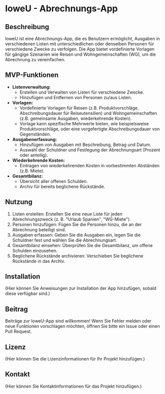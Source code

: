 # IoweU - Abrechnungs-App

## Beschreibung

IoweU ist eine Abrechnungs-App, die es Benutzern ermöglicht, Ausgaben in verschiedenen Listen mit unterschiedlichen oder denselben Personen für verschiedene Zwecke zu verfolgen. Die App bietet vordefinierte Vorlagen für gängige Szenarien wie Reisen und Wohngemeinschaften (WG), um die Abrechnung zu vereinfachen.

## MVP-Funktionen

* **Listenverwaltung:**
    * Erstellen und Verwalten von Listen für verschiedene Zwecke.
    * Hinzufügen und Entfernen von Personen zu/aus Listen.
* **Vorlagen:**
    * Vordefinierte Vorlagen für Reisen (z.B. Produktvorschläge, Abschreibungsdauer für Reiseutensilien) und Wohngemeinschaften (z.B. gemeinsame Ausgaben, wiederkehrende Kosten).
    * Vorlage kann spezifische Mehrwerte bieten, wie beispielsweise Produktvorschläge, oder eine vorgefertigte Abschreibungsdauer von Gegenständen.
* **Ausgabenerfassung:**
    * Hinzufügen von Ausgaben mit Beschreibung, Betrag und Datum.
    * Auswahl der Schuldner und Festlegung der Abrechnungsart (Prozent oder anteilig).
* **Wiederkehrende Kosten:**
    * Eintragen von wiederkehrenden Kosten in vorbestimmten Abständen (z.B. Miete).
* **Gesamtbilanz:**
    * Übersicht aller offenen Schulden.
    * Archiv für bereits beglichene Rückstände.

## Nutzung

1.  Listen erstellen: Erstellen Sie eine neue Liste für jeden Abrechnungszweck (z. B. "Urlaub Spanien", "WG-Miete").
2.  Personen hinzufügen: Fügen Sie die Personen hinzu, die an der Abrechnung beteiligt sind.
3.  Ausgaben erfassen: Geben Sie die Ausgaben ein, legen Sie die Schuldner fest und wählen Sie die Abrechnungsart.
4.  Gesamtbilanz einsehen: Überprüfen Sie die Gesamtbilanz, um offene Schulden einzusehen.
5.  Beglichene Rückstände archivieren: Verschieben Sie beglichene Rückstände in das Archiv.

## Installation

(Hier können Sie Anweisungen zur Installation der App hinzufügen, sobald diese verfügbar sind.)

## Beitrag

Beiträge zur IoweU-App sind willkommen! Wenn Sie Fehler melden oder neue Funktionen vorschlagen möchten, öffnen Sie bitte ein Issue oder einen Pull Request.

## Lizenz

(Hier können Sie die Lizenzinformationen für Ihr Projekt hinzufügen.)

## Kontakt

(Hier können Sie Kontaktinformationen für das Projekt hinzufügen.)
